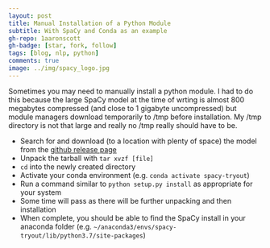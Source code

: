 ```yaml
---
layout: post
title: Manual Installation of a Python Module
subtitle: With SpaCy and Conda as an example
gh-repo: 1aaronscott
gh-badge: [star, fork, follow]
tags: [blog, nlp, python]
comments: true
image: ../img/spacy_logo.jpg
---
```

Sometimes you may need to manually install a python module. I had to do this because
the large SpaCy model at the time of wrting is almost 800 megabytes compressed (and close to 1 gigabyte
uncompressed) but module managers download temporarily to /tmp before installation.
My /tmp directory is not that large and really no /tmp really should have to be.

* Search for and download (to a location with plenty of space) the model from the [github release page](https://github.com/explosion/spacy-models/tags)
* Unpack the tarball with `tar xvzf [file]`
* `cd` into the newly created directory
* Activate your conda environment (e.g. `conda activate spacy-tryout`)
* Run a command similar to `python setup.py install` as appropriate for your system
* Some time will pass as there will be further unpacking and then installation
* When complete, you should be able to find the SpaCy install in your anaconda folder (e.g. `~/anaconda3/envs/spacy-tryout/lib/python3.7/site-packages`)
